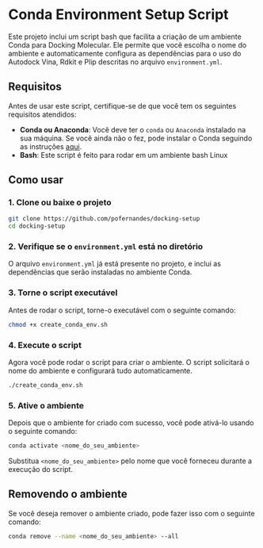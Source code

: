 # Conda Environment Setup Script

Este projeto inclui um script bash que facilita a criação de um ambiente Conda para Docking Molecular. Ele permite que você escolha o nome do ambiente e automaticamente configura as dependências para o uso do Autodock Vina, Rdkit e Plip descritas no arquivo `environment.yml`.

## Requisitos

Antes de usar este script, certifique-se de que você tem os seguintes requisitos atendidos:

- **Conda ou Anaconda**: Você deve ter o `conda` ou `Anaconda` instalado na sua máquina. Se você ainda não o fez, pode instalar o Conda seguindo as instruções [aqui](https://docs.conda.io/en/latest/miniconda.html).
- **Bash**: Este script é feito para rodar em um ambiente bash Linux

## Como usar

### 1. Clone ou baixe o projeto

```bash
git clone https://github.com/pofernandes/docking-setup
cd docking-setup
```

### 2. Verifique se o `environment.yml` está no diretório

O arquivo `environment.yml` já está presente no projeto, e inclui as dependências que serão instaladas no ambiente Conda.

### 3. Torne o script executável

Antes de rodar o script, torne-o executável com o seguinte comando:

```bash
chmod +x create_conda_env.sh
```

### 4. Execute o script

Agora você pode rodar o script para criar o ambiente. O script solicitará o nome do ambiente e configurará tudo automaticamente.

```bash
./create_conda_env.sh
```

### 5. Ative o ambiente

Depois que o ambiente for criado com sucesso, você pode ativá-lo usando o seguinte comando:

```bash
conda activate <nome_do_seu_ambiente>
```

Substitua `<nome_do_seu_ambiente>` pelo nome que você forneceu durante a execução do script.



## Removendo o ambiente

Se você deseja remover o ambiente criado, pode fazer isso com o seguinte comando:

```bash
conda remove --name <nome_do_seu_ambiente> --all
```
